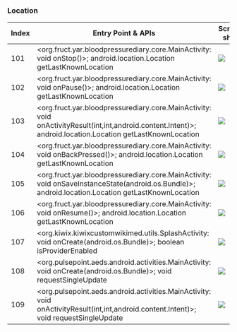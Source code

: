 ### Location
| Index | Entry Point & APIs | Screen shot | Resource id | Label |
| ------------- | ------------- | ------------- |-------------|-------------|
| 101 | <org.fruct.yar.bloodpressurediary.core.MainActivity: void onStop()>; android.location.Location getLastKnownLocation | ![](C:\Users\hfu\Documents\COSMOS\output\py\Play_win8\Medical\org.fruct.yar.bloodpressurediary\org.fruct.yar.bloodpressurediary.core.MainActivity.png) |  | |
| 102 | <org.fruct.yar.bloodpressurediary.core.MainActivity: void onPause()>; android.location.Location getLastKnownLocation | ![](C:\Users\hfu\Documents\COSMOS\output\py\Play_win8\Medical\org.fruct.yar.bloodpressurediary\org.fruct.yar.bloodpressurediary.core.MainActivity.png) |  | |
| 103 | <org.fruct.yar.bloodpressurediary.core.MainActivity: void onActivityResult(int,int,android.content.Intent)>; android.location.Location getLastKnownLocation | ![](C:\Users\hfu\Documents\COSMOS\output\py\Play_win8\Medical\org.fruct.yar.bloodpressurediary\org.fruct.yar.bloodpressurediary.core.MainActivity.png) |  | |
| 104 | <org.fruct.yar.bloodpressurediary.core.MainActivity: void onBackPressed()>; android.location.Location getLastKnownLocation | ![](C:\Users\hfu\Documents\COSMOS\output\py\Play_win8\Medical\org.fruct.yar.bloodpressurediary\org.fruct.yar.bloodpressurediary.core.MainActivity.png) |  | |
| 105 | <org.fruct.yar.bloodpressurediary.core.MainActivity: void onSaveInstanceState(android.os.Bundle)>; android.location.Location getLastKnownLocation | ![](C:\Users\hfu\Documents\COSMOS\output\py\Play_win8\Medical\org.fruct.yar.bloodpressurediary\org.fruct.yar.bloodpressurediary.core.MainActivity.png) |  | |
| 106 | <org.fruct.yar.bloodpressurediary.core.MainActivity: void onResume()>; android.location.Location getLastKnownLocation | ![](C:\Users\hfu\Documents\COSMOS\output\py\Play_win8\Medical\org.fruct.yar.bloodpressurediary\org.fruct.yar.bloodpressurediary.core.MainActivity.png) |  | |
| 107 | <org.kiwix.kiwixcustomwikimed.utils.SplashActivity: void onCreate(android.os.Bundle)>; boolean isProviderEnabled | ![](C:\Users\hfu\Documents\COSMOS\output\py\Play_win8\Medical\org.kiwix.kiwixcustomwikimed\org.kiwix.kiwixcustomwikimed.utils.SplashActivity.png) |  | |
| 108 | <org.pulsepoint.aeds.android.activities.MainActivity: void onCreate(android.os.Bundle)>; void requestSingleUpdate | ![](C:\Users\hfu\Documents\COSMOS\output\py\Play_win8\Medical\org.pulsepoint.aeds.android\org.pulsepoint.aeds.android.activities.MainActivity.png) |  | |
| 109 | <org.pulsepoint.aeds.android.activities.MainActivity: void onActivityResult(int,int,android.content.Intent)>; void requestSingleUpdate | ![](C:\Users\hfu\Documents\COSMOS\output\py\Play_win8\Medical\org.pulsepoint.aeds.android\org.pulsepoint.aeds.android.activities.MainActivity.png) |  | |
